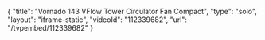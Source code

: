 {
    "title": "Vornado 143 VFlow Tower Circulator Fan  Compact",
    "type": "solo",
    "layout": "iframe-static",
    "videoId": "112339682",
    "url": "\/tvpembed\/112339682"
}